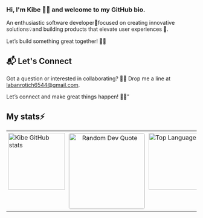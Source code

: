 ### Hi, I'm Kibe 👋🏾 and welcome to my GitHub bio.


An enthusiastic software developer🚀focused on creating innovative solutions💡and building products that elevate user experiences 🌟. 

Let’s build something great together! 🤝🏾

## 📬 Let's Connect
Got a question or interested in collaborating? 🤔✨ Drop me a line at  labanrotich6544@gmail.com.

Let’s connect and make great things happen! 📧🚀”

## My stats⚡ 

<div align="center">

<table style="width: 100%; max-width: 1200px; border-collapse: collapse;">
  <tr>
    <td style="width: 33%; padding: 5px; vertical-align: top;">
      <a href="https://github.com/laban254/github-readme-stats">
        <img src="https://github-readme-stats.vercel.app/api?username=laban254&show_icons=true&theme=react&bg_color=0D1117&color=5BCDEC&line=5BCDEC&point=FFFFFF&hide_border=true&repo=github-readme-stats" alt="Kibe GitHub stats" style="max-width: 100%; height: 150px; object-fit: cover;"/>
      </a>
    </td>
    <td style="width: 33%; padding: 5px; vertical-align: top; text-align: center;">
<!--       <h3 style="font-size: 18px; margin: 0; padding: 0;">✍️ Random Dev Quote</h3> -->
      <img src="https://quotes-github-readme.vercel.app/api?type=vetical&theme=radical" alt="Random Dev Quote" style="max-width: 100%; height: 200px; object-fit: cover; border: 1px solid #ddd; border-radius: 5px;"/>
    </td>
    <td style="width: 33%; padding: 5px; vertical-align: top;">
      <a href="https://github.com/anuraghazra/github-readme-stats">
        <img src="https://github-readme-stats.vercel.app/api/top-langs/?username=kevinkoech357&layout=compact&theme=vision-friendly-dark" alt="Top Languages" style="max-width: 100%; height: 150px; object-fit: cover;"/>
      </a>
    </td>
  </tr>
</table>

</div>






